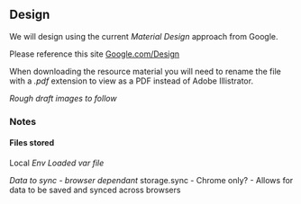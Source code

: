 ## Design

We will design using the current _Material Design_ approach from Google.

Please reference this site [Google.com/Design](http://www.google.com/design/spec/material-design/introduction.html)

When downloading the resource material you will need to rename the file with a _.pdf_ extension to view as a PDF instead of Adobe Illistrator.

_Rough draft images to follow_


### Notes

#### Files stored
Local
*Env Loaded var file*



*Data to sync - browser dependant*
storage.sync - Chrome only? - Allows for data to be saved and synced across browsers
